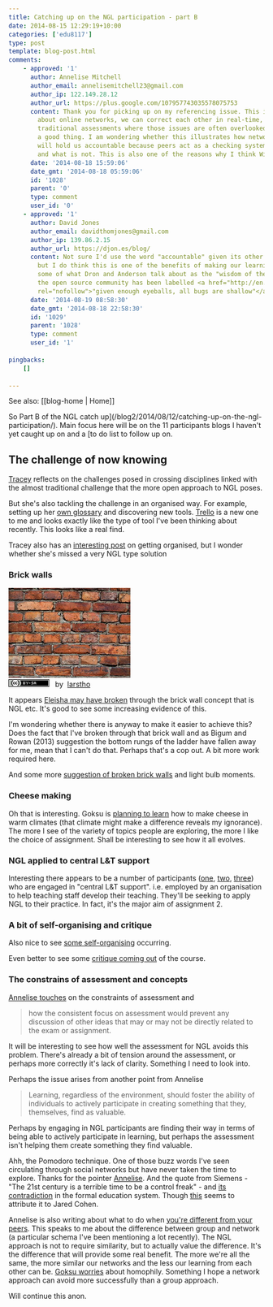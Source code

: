 ```yaml
---
title: Catching up on the NGL participation - part B
date: 2014-08-15 12:29:19+10:00
categories: ['edu8117']
type: post
template: blog-post.html
comments:
    - approved: '1'
      author: Annelise Mitchell
      author_email: annelisemitchell23@gmail.com
      author_ip: 122.149.28.12
      author_url: https://plus.google.com/107957743035578075753
      content: Thank you for picking up on my referencing issue. This is what is great
        about online networks, we can correct each other in real-time, in contrast to
        traditional assessments where those issues are often overlooked, and that is not
        a good thing. I am wondering whether this illustrates how networked environments
        will hold us accountable because peers act as a checking system for what is valid
        and what is not. This is also one of the reasons why I think Wikipedia is so successful.
      date: '2014-08-18 15:59:06'
      date_gmt: '2014-08-18 05:59:06'
      id: '1028'
      parent: '0'
      type: comment
      user_id: '0'
    - approved: '1'
      author: David Jones
      author_email: davidthomjones@gmail.com
      author_ip: 139.86.2.15
      author_url: https://djon.es/blog/
      content: Not sure I'd use the word "accountable" given its other negative connotations,
        but I do think this is one of the benefits of making our learning more open.  It's
        some of what Dron and Anderson talk about as the "wisdom of the crowd" and in
        the open source community has been labelled <a href="http://en.wikipedia.org/wiki/Linus%27s_Law"
        rel="nofollow">"given enough eyeballs, all bugs are shallow"</a>
      date: '2014-08-19 08:58:30'
      date_gmt: '2014-08-18 22:58:30'
      id: '1029'
      parent: '1028'
      type: comment
      user_id: '1'
    
pingbacks:
    []
    
---
```


See also: [[blog-home | Home]]

So Part B of the NGL catch up](/blog2/2014/08/12/catching-up-on-the-ngl-participation/). Main focus here will be on the 11 participants blogs I haven't yet caught up on and a [to do list to follow up on.

## The challenge of now knowing

[Tracey](http://learningforinsight.wordpress.com/me-as-student/) reflects on the challenges posed in crossing disciplines linked with the almost traditional challenge that the more open approach to NGL poses.

But she's also tackling the challenge in an organised way. For example, setting up her [own glossary](http://learningforinsight.wordpress.com/resources/glossary/) and discovering new tools. [Trello](https://trello.com/) is a new one to me and looks exactly like the type of tool I've been thinking about recently. This looks like a real find.

Tracey also has an [interesting post](http://learningforinsight.wordpress.com/2014/08/06/the-evolution-of-a-system-ad-hoc-to-organised/) on getting organised, but I wonder whether she's missed a very NGL type solution

### Brick walls

[![Brick Wall by larstho, on Flickr](images/4632635380_115cf65a5f_m.jpg "Brick Wall by larstho, on Flickr")](https://www.flickr.com/photos/solarflare/4632635380/)  
[![Creative Commons Creative Commons Attribution-Share Alike 2.0 Generic License](images/80x15.png "Creative Commons Creative Commons Attribution-Share Alike 2.0 Generic License")](http://creativecommons.org/licenses/by-sa/2.0/)   by  [](https://www.flickr.com/people/solarflare/)[larstho](https://www.flickr.com/people/solarflare/) [](http://www.imagecodr.org/)

It appears [Eleisha may have broken](http://futurelearningmusings.wordpress.com/2014/08/13/like-learning-to-ride-a-bike/comment-page-1/) through the brick wall concept that is NGL etc. It's good to see some increasing evidence of this.

I'm wondering whether there is anyway to make it easier to achieve this? Does the fact that I've broken through that brick wall and as Bigum and Rowan (2013) suggestion the bottom rungs of the ladder have fallen away for me, mean that I can't do that. Perhaps that's a cop out. A bit more work required here.

And some more [suggestion of broken brick walls](http://futurelearningmusings.wordpress.com/2014/08/13/ah-ha-as-a-student/) and light bulb moments.

### Cheese making

Oh that is interesting. Goksu is [planning to learn](http://ggdines.wordpress.com/2014/08/04/48/) how to make cheese in warm climates (that climate might make a difference reveals my ignorance). The more I see of the variety of topics people are exploring, the more I like the choice of assignment. Shall be interesting to see how it all evolves.

### NGL applied to central L&T support

Interesting there appears to be a number of participants ([one](http://ggdines.wordpress.com/2014/08/04/week-1-me-as-teacher/), [two](http://debliriges.wordpress.com/2014/08/03/me-as-teacher/), [three](http://pushingtheboundarieswithnetworkedlearning.wordpress.com/2014/08/03/me-as-a-teacher/)) who are engaged in "central L&T support". i.e. employed by an organisation to help teaching staff develop their teaching. They'll be seeking to apply NGL to their practice. In fact, it's the major aim of assignment 2.

### A bit of self-organising and critique

Also nice to see [some self-organising](http://ggdines.wordpress.com/2014/08/04/lets-curate-together-a-suggestion/) occurring.

Even better to see some [critique coming out](http://ggdines.wordpress.com/2014/08/11/where-has-ngl-come-from/) of the course.

### The constrains of assessment and concepts

[Annelise touches](http://lifechanginglearning.blogspot.com.au/2014/08/me-as-student.html) on the constraints of assessment and

> how the consistent focus on assessment would prevent any discussion of other ideas that may or may not be directly related to the exam or assignment.

It will be interesting to see how well the assessment for NGL avoids this problem. There's already a bit of tension around the assessment, or perhaps more correctly it's lack of clarity. Something I need to look into.

Perhaps the issue arises from another point from Annelise

> Learning, regardless of the environment, should foster the ability of individuals to actively participate in creating something that they, themselves, find as valuable.

Perhaps by engaging in NGL participants are finding their way in terms of being able to actively participate in learning, but perhaps the assessment isn't helping them create something they find valuable.

Ahh, the Pomodoro technique. One of those buzz words I've seen circulating through social networks but have never taken the time to explore. Thanks for the pointer [Annelise](http://lifechanginglearning.blogspot.com.au/2014/08/learning-like-master-most-powerful-tool.html). And the quote from Siemens - "The 21st century is a terrible time to be a control freak" - and [its contradiction](http://lifechanginglearning.blogspot.com.au/2014/08/a-sea-of-information-run.html) in the formal education system. Though [this](http://www.goodreads.com/quotes/294678-the-21st-century-is-really-a-terrible-time-to-be) seems to attribute it to Jared Cohen.

Annelise is also writing about what to do when [you're different from your peers](http://lifechanginglearning.blogspot.com.au/2014/08/what-to-do-when-you-are-different-to.html). This speaks to me about the difference between group and network (a particular schema I've been mentioning a lot recently). The NGL approach is not to require similarity, but to actually value the difference. It's the difference that will provide some real benefit. The more we're all the same, the more similar our networks and the less our learning from each other can be. [Goksu worries](http://ggdines.wordpress.com/2014/08/11/where-has-ngl-come-from/) about homophily. Something I hope a network approach can avoid more successfully than a group approach.

Will continue this anon.